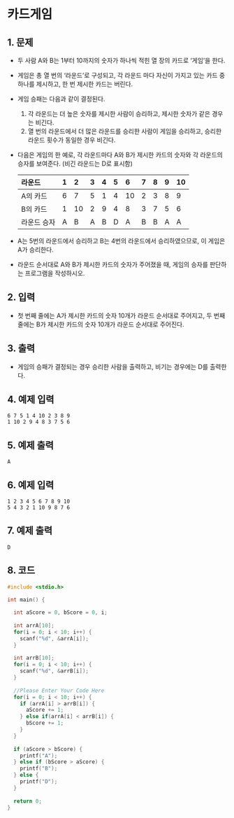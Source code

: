 # 카드게임

## 1. 문제
- 두 사람 A와 B는 1부터 10까지의 숫자가 하나씩 적힌 열 장의 카드로 ‘게임’을 한다.

- 게임은 총 열 번의 ‘라운드’로 구성되고, 각 라운드 마다 자신이 가지고 있는 카드 중 하나를 제시하고, 한 번 제시한 카드는 버린다.

- 게임 승패는 다음과 같이 결정된다. 

  1. 각 라운드는 더 높은 숫자를 제시한 사람이 승리하고, 제시한 숫자가 같은 경우는 비긴다. 
  2. 열 번의 라운드에서 더 많은 라운드를 승리한 사람이 게임을 승리하고, 승리한 라운드 횟수가 동일한 경우 비긴다. 

- 다음은 게임의 한 예로, 각 라운드마다 A와 B가 제시한 카드의 숫자와 각 라운드의 승자를 보여준다. (비긴 라운드는 D로 표시함)

  | 라운드      | 1    | 2    | 3    | 4    | 5    | 6    | 7    | 8    | 9    | 10   |
  | :---------- | :--- | :--- | :--- | :--- | :--- | :--- | :--- | :--- | :--- | :--- |
  | A의 카드    | 6    | 7    | 5    | 1    | 4    | 10   | 2    | 3    | 8    | 9    |
  | B의 카드    | 1    | 10   | 2    | 9    | 4    | 8    | 3    | 7    | 5    | 6    |
  | 라운드 승자 | A    | B    | A    | B    | D    | A    | B    | B    | A    | A    |

- A는 5번의 라운드에서 승리하고 B는 4번의 라운드에서 승리하였으므로, 이 게임은 A가 승리한다. 

- 라운드 순서대로 A와 B가 제시한 카드의 숫자가 주어졌을 때, 게임의 승자를 판단하는 프로그램을 작성하시오. 

## 2. 입력
- 첫 번째 줄에는 A가 제시한 카드의 숫자 10개가 라운드 순서대로 주어지고, 두 번째 줄에는 B가 제시한 카드의 숫자 10개가 라운드 순서대로 주어진다.

## 3. 출력
-  게임의 승패가 결정되는 경우 승리한 사람을 출력하고, 비기는 경우에는 D를 출력한다. 

## 4. 예제 입력
```
6 7 5 1 4 10 2 3 8 9
1 10 2 9 4 8 3 7 5 6
```

## 5. 예제 출력
```
A
```

## 6. 예제 입력

```
1 2 3 4 5 6 7 8 9 10
5 4 3 2 1 10 9 8 7 6
```

## 7. 예제 출력

```
D
```

## 8. 코드
```c++
#include <stdio.h>

int main() {
  
  int aScore = 0, bScore = 0, i;
  
  int arrA[10];
  for(i = 0; i < 10; i++) {
    scanf("%d", &arrA[i]);
  }
  
  int arrB[10];
  for(i = 0; i < 10; i++) {
    scanf("%d", &arrB[i]);
  }
  
  //Please Enter Your Code Here
  for(i = 0; i < 10; i++) {
    if (arrA[i] > arrB[i]) {
      aScore += 1;
    } else if(arrA[i] < arrB[i]) {
      bScore += 1;
    }
  }
  
  if (aScore > bScore) {
    printf("A");
  } else if (bScore > aScore) {
    printf("B");
  } else {
    printf("D");
  }
  
  return 0;
}
```
